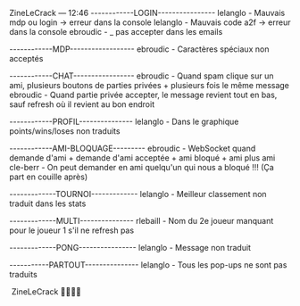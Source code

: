 
ZineLeCrack
 — 
12:46
------------LOGIN----------------
lelanglo - Mauvais mdp ou login -> erreur dans la console
lelanglo - Mauvais code a2f -> erreur dans la console
ebroudic - _ pas accepter dans les emails

------------MDP------------------
ebroudic - Caractères spéciaux non acceptés

------------CHAT-----------------
ebroudic - Quand spam clique sur un ami, plusieurs boutons de parties privées + plusieurs fois le même message
ebroudic - Quand partie privée accepter, le message revient tout en bas, sauf refresh où il revient au bon endroit

------------PROFIL---------------
lelanglo - Dans le graphique points/wins/loses non traduits

------------AMI-BLOQUAGE---------
ebroudic - WebSocket quand demande d'ami + demande d'ami acceptée + ami bloqué + ami plus ami
cle-berr - On peut demander en ami quelqu'un qui nous a bloqué !!! (Ça part en couille après)

-------------TOURNOI-------------
lelanglo - Meilleur classement non traduit dans les stats

-------------MULTI---------------
rlebaill - Nom du 2e joueur manquant pour le joueur 1 s'il ne refresh pas

-------------PONG----------------
lelanglo - Message non traduit

-----------PARTOUT---------------
lelanglo - Tous les pop-ups ne sont pas traduits

﻿﻿﻿﻿﻿﻿﻿﻿﻿﻿﻿﻿﻿﻿﻿﻿﻿﻿﻿﻿﻿﻿﻿﻿﻿﻿﻿﻿﻿﻿﻿﻿﻿﻿﻿﻿﻿﻿﻿﻿﻿﻿﻿﻿﻿﻿﻿﻿
ZineLeCrack
👍🏻👍🏻